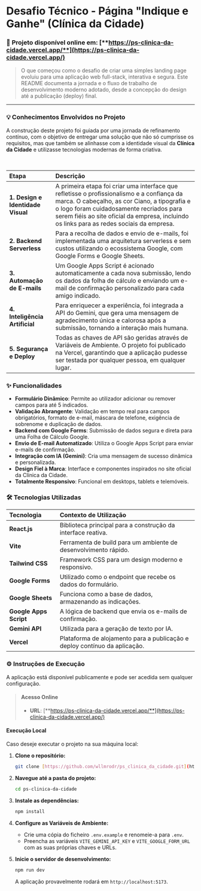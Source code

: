 # Desafio Técnico - Página "Indique e Ganhe" (Clínica da Cidade)

### 🚀 **Projeto disponível online em:** [**https://ps-clinica-da-cidade.vercel.app/**](https://ps-clinica-da-cidade.vercel.app/)

> O que começou como o desafio de criar uma simples landing page evoluiu para uma aplicação web full-stack, interativa e segura. Este README documenta a jornada e o fluxo de trabalho de desenvolvimento moderno adotado, desde a concepção do design até a publicação (deploy) final.

---

### 💡 Conhecimentos Envolvidos no Projeto

A construção deste projeto foi guiada por uma jornada de refinamento contínuo, com o objetivo de entregar uma solução que não só cumprisse os requisitos, mas que também se alinhasse com a identidade visual da **Clínica da Cidade** e utilizasse tecnologias modernas de forma criativa.

<br>

| Etapa | Descrição |
| :--- | :--- |
| **1. Design e Identidade Visual** | A primeira etapa foi criar uma interface que refletisse o profissionalismo e a confiança da marca. O cabeçalho, as cor Ciano, a tipografia e o logo foram cuidadosamente recriados para serem fiéis ao site oficial da empresa, incluindo os links para as redes sociais da empresa. |
| **2. Backend Serverless** | Para a recolha de dados e envio de e-mails, foi implementada uma arquitetura serverless e sem custos utilizando o ecossistema Google, com Google Forms e Google Sheets. |
| **3. Automação de E-mails** | Um Google Apps Script é acionado automaticamente a cada nova submissão, lendo os dados da folha de cálculo e enviando um e-mail de confirmação personalizado para cada amigo indicado. |
| **4. Inteligência Artificial** | Para enriquecer a experiência, foi integrada a API do Gemini, que gera uma mensagem de agradecimento única e calorosa após a submissão, tornando a interação mais humana. |
| **5. Segurança e Deploy** | Todas as chaves de API são geridas através de Variáveis de Ambiente. O projeto foi publicado na Vercel, garantindo que a aplicação pudesse ser testada por qualquer pessoa, em qualquer lugar. |

### ✨ Funcionalidades

* **Formulário Dinâmico**: Permite ao utilizador adicionar ou remover campos para até 5 indicados.
* **Validação Abrangente**: Validação em tempo real para campos obrigatórios, formato de e-mail, máscara de telefone, exigência de sobrenome e duplicação de dados.
* **Backend com Google Forms**: Submissão de dados segura e direta para uma Folha de Cálculo Google.
* **Envio de E-mail Automatizado**: Utiliza o Google Apps Script para enviar e-mails de confirmação.
* **Integração com IA (Gemini)**: Cria uma mensagem de sucesso dinâmica e personalizada.
* **Design Fiel à Marca**: Interface e componentes inspirados no site oficial da Clínica da Cidade.
* **Totalmente Responsivo**: Funcional em desktops, tablets e telemóveis.

### 🛠️ Tecnologias Utilizadas

| Tecnologia | Contexto de Utilização |
| :--- | :--- |
| **React.js** | Biblioteca principal para a construção da interface reativa. |
| **Vite** | Ferramenta de build para um ambiente de desenvolvimento rápido. |
| **Tailwind CSS** | Framework CSS para um design moderno e responsivo. |
| **Google Forms** | Utilizado como o endpoint que recebe os dados do formulário. |
| **Google Sheets**| Funciona como a base de dados, armazenando as indicações. |
| **Google Apps Script**| A lógica de backend que envia os e-mails de confirmação. |
| **Gemini API** | Utilizada para a geração de texto por IA. |
| **Vercel** | Plataforma de alojamento para a publicação e deploy contínuo da aplicação. |

### ⚙️ Instruções de Execução

A aplicação está disponível publicamente e pode ser acedida sem qualquer configuração.

> #### **Acesso Online**
> * **URL**: [**https://ps-clinica-da-cidade.vercel.app/**](https://ps-clinica-da-cidade.vercel.app/)

#### **Execução Local**

Caso deseje executar o projeto na sua máquina local:

1.  **Clone o repositório:**
    ```bash
    git clone [https://github.com/wllmrodr/ps_clinica_da_cidade.git](https://github.com/wllmrodr/ps_clinica_da_cidade.git)
    ```

2.  **Navegue até a pasta do projeto:**
    ```bash
    cd ps-clinica-da-cidade
    ```

3.  **Instale as dependências:**
    ```bash
    npm install
    ```

4.  **Configure as Variáveis de Ambiente:**
    * Crie uma cópia do ficheiro `.env.example` e renomeie-a para `.env`.
    * Preencha as variáveis `VITE_GEMINI_API_KEY` e `VITE_GOOGLE_FORM_URL` com as suas próprias chaves e URLs.

5.  **Inicie o servidor de desenvolvimento:**
    ```bash
    npm run dev
    ```


    A aplicação provavelmente rodará em `http://localhost:5173`.






